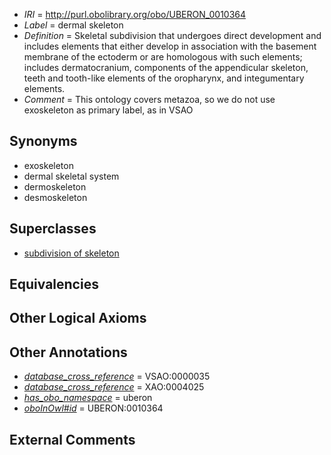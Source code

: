  * *IRI* = http://purl.obolibrary.org/obo/UBERON_0010364
 * *Label* = dermal skeleton
 * *Definition* = Skeletal subdivision that undergoes direct development and includes elements that either develop in association with the basement membrane of the ectoderm or are homologous with such elements; includes dermatocranium, components of the appendicular skeleton, teeth and tooth-like elements of the oropharynx, and integumentary elements.
 * *Comment* = This ontology covers metazoa, so we do not use exoskeleton as primary label, as in VSAO

## Synonyms

 * exoskeleton
 * dermal skeletal system
 * dermoskeleton
 * desmoskeleton

## Superclasses

 * [subdivision of skeleton](../../UBERON/12/UBERON_0010912.md)

## Equivalencies


## Other Logical Axioms


## Other Annotations

 * *[database_cross_reference](../../ef/oboInOwl#hasDbXref.md)* = VSAO:0000035
 * *[database_cross_reference](../../ef/oboInOwl#hasDbXref.md)* = XAO:0004025
 * *[has_obo_namespace](../../ce/oboInOwl#hasOBONamespace.md)* = uberon
 * *[oboInOwl#id](../../id/oboInOwl#id.md)* = UBERON:0010364

## External Comments

